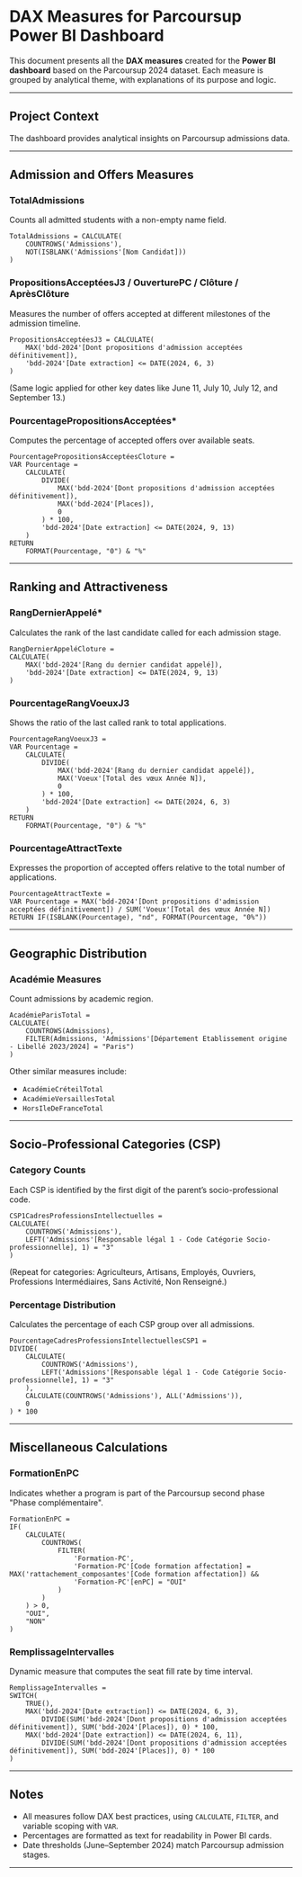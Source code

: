 # DAX Measures for Parcoursup Power BI Dashboard

This document presents all the **DAX measures** created for the **Power BI dashboard** based on the Parcoursup 2024 dataset. Each measure is grouped by analytical theme, with explanations of its purpose and logic.

---

## Project Context

The dashboard provides analytical insights on Parcoursup admissions data.

---

## Admission and Offers Measures

### **TotalAdmissions**

Counts all admitted students with a non-empty name field.

```DAX
TotalAdmissions = CALCULATE(
    COUNTROWS('Admissions'),
    NOT(ISBLANK('Admissions'[Nom Candidat]))
)
```

### **PropositionsAcceptéesJ3 / OuverturePC / Clôture / AprèsClôture**

Measures the number of offers accepted at different milestones of the admission timeline.

```DAX
PropositionsAcceptéesJ3 = CALCULATE(
    MAX('bdd-2024'[Dont propositions d'admission acceptées définitivement]),
    'bdd-2024'[Date extraction] <= DATE(2024, 6, 3)
)
```

(Same logic applied for other key dates like June 11, July 10, July 12, and September 13.)

### **PourcentagePropositionsAcceptées***

Computes the percentage of accepted offers over available seats.

```DAX
PourcentagePropositionsAcceptéesCloture =
VAR Pourcentage =
    CALCULATE(
        DIVIDE(
            MAX('bdd-2024'[Dont propositions d'admission acceptées définitivement]),
            MAX('bdd-2024'[Places]),
            0
        ) * 100,
        'bdd-2024'[Date extraction] <= DATE(2024, 9, 13)
    )
RETURN
    FORMAT(Pourcentage, "0") & "%"
```

---

## Ranking and Attractiveness

### **RangDernierAppelé***

Calculates the rank of the last candidate called for each admission stage.

```DAX
RangDernierAppeléCloture =
CALCULATE(
    MAX('bdd-2024'[Rang du dernier candidat appelé]),
    'bdd-2024'[Date extraction] <= DATE(2024, 9, 13)
)
```

### **PourcentageRangVoeuxJ3**

Shows the ratio of the last called rank to total applications.

```DAX
PourcentageRangVoeuxJ3 =
VAR Pourcentage =
    CALCULATE(
        DIVIDE(
            MAX('bdd-2024'[Rang du dernier candidat appelé]),
            MAX('Voeux'[Total des vœux Année N]),
            0
        ) * 100,
        'bdd-2024'[Date extraction] <= DATE(2024, 6, 3)
    )
RETURN
    FORMAT(Pourcentage, "0") & "%"
```

### **PourcentageAttractTexte**

Expresses the proportion of accepted offers relative to the total number of applications.

```DAX
PourcentageAttractTexte =
VAR Pourcentage = MAX('bdd-2024'[Dont propositions d'admission acceptées définitivement]) / SUM('Voeux'[Total des vœux Année N])
RETURN IF(ISBLANK(Pourcentage), "nd", FORMAT(Pourcentage, "0%"))
```

---

## Geographic Distribution

### **Académie Measures**

Count admissions by academic region.

```DAX
AcadémieParisTotal =
CALCULATE(
    COUNTROWS(Admissions),
    FILTER(Admissions, 'Admissions'[Département Etablissement origine - Libellé 2023/2024] = "Paris")
)
```

Other similar measures include:

* `AcadémieCréteilTotal`
* `AcadémieVersaillesTotal`
* `HorsIleDeFranceTotal`

---

## Socio-Professional Categories (CSP)

### **Category Counts**

Each CSP is identified by the first digit of the parent’s socio-professional code.

```DAX
CSP1CadresProfessionsIntellectuelles =
CALCULATE(
    COUNTROWS('Admissions'),
    LEFT('Admissions'[Responsable légal 1 - Code Catégorie Socio-professionnelle], 1) = "3"
)
```

(Repeat for categories: Agriculteurs, Artisans, Employés, Ouvriers, Professions Intermédiaires, Sans Activité, Non Renseigné.)

### **Percentage Distribution**

Calculates the percentage of each CSP group over all admissions.

```DAX
PourcentageCadresProfessionsIntellectuellesCSP1 =
DIVIDE(
    CALCULATE(
        COUNTROWS('Admissions'),
        LEFT('Admissions'[Responsable légal 1 - Code Catégorie Socio-professionnelle], 1) = "3"
    ),
    CALCULATE(COUNTROWS('Admissions'), ALL('Admissions')),
    0
) * 100
```

---

## Miscellaneous Calculations

### **FormationEnPC**

Indicates whether a program is part of the Parcoursup second phase "Phase complémentaire".

```DAX
FormationEnPC =
IF(
    CALCULATE(
        COUNTROWS(
            FILTER(
                'Formation-PC',
                'Formation-PC'[Code formation affectation] = MAX('rattachement_composantes'[Code formation affectation]) &&
                'Formation-PC'[enPC] = "OUI"
            )
        )
    ) > 0,
    "OUI",
    "NON"
)
```

### **RemplissageIntervalles**

Dynamic measure that computes the seat fill rate by time interval.

```DAX
RemplissageIntervalles =
SWITCH(
    TRUE(),
    MAX('bdd-2024'[Date extraction]) <= DATE(2024, 6, 3),
        DIVIDE(SUM('bdd-2024'[Dont propositions d'admission acceptées définitivement]), SUM('bdd-2024'[Places]), 0) * 100,
    MAX('bdd-2024'[Date extraction]) <= DATE(2024, 6, 11),
        DIVIDE(SUM('bdd-2024'[Dont propositions d'admission acceptées définitivement]), SUM('bdd-2024'[Places]), 0) * 100
)
```

---

## Notes

* All measures follow DAX best practices, using `CALCULATE`, `FILTER`, and variable scoping with `VAR`.
* Percentages are formatted as text for readability in Power BI cards.
* Date thresholds (June–September 2024) match Parcoursup admission stages.

---
